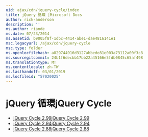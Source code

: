 ```yaml
---
uid: ajax/cdn/jquery-cycle/index
title: jQuery 循環 |Microsoft Docs
author: rick-anderson
description: ''
ms.author: riande
ms.date: 07/23/2014
ms.assetid: b9005f8f-1dbc-4414-abe1-dae4816141e1
msc.legacyurl: /ajax/cdn/jquery-cycle
msc.type: folder
ms.openlocfilehash: a829744916d3127abbede81e003a73112a00f3c8
ms.sourcegitcommit: 24b1f6decbb17bb22a45166e5fdb0845c65af498
ms.translationtype: MT
ms.contentlocale: zh-TW
ms.lasthandoff: 03/01/2019
ms.locfileid: "57020025"
---
```

<a name="jquery-cycle"></a><span data-ttu-id="c5a08-102">jQuery 循環</span><span class="sxs-lookup"><span data-stu-id="c5a08-102">jQuery Cycle</span></span>
====================
- [<span data-ttu-id="c5a08-103">jQuery Cycle 2.99</span><span class="sxs-lookup"><span data-stu-id="c5a08-103">jQuery Cycle 2.99</span></span>](cdnjquerycycle299.md)
- [<span data-ttu-id="c5a08-104">jQuery Cycle 2.94</span><span class="sxs-lookup"><span data-stu-id="c5a08-104">jQuery Cycle 2.94</span></span>](cdnjquerycycle294.md)
- [<span data-ttu-id="c5a08-105">jQuery Cycle 2.88</span><span class="sxs-lookup"><span data-stu-id="c5a08-105">jQuery Cycle 2.88</span></span>](cdnjquerycycle288.md)
